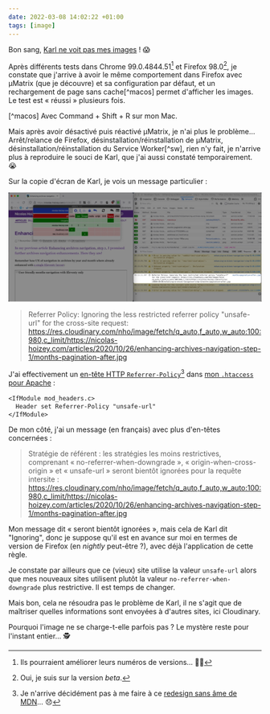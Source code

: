 ```yaml
---
date: 2022-03-08 14:02:22 +01:00
tags: [image]
---
```


Bon sang, [Karl ne voit pas mes images](https://www.la-grange.net/2022/02/24/interrogatoire) ! 😱

Après différents tests dans Chrome 99.0.4844.51[^version] et Firefox 98.0[^beta], je constate que j'arrive à avoir le même comportement dans Firefox avec µMatrix (que je découvre) et sa configuration par défaut, et un rechargement de page sans cache[^macos] permet d'afficher les images. Le test est « réussi » plusieurs fois.

[^version]: Ils pourraient améliorer leurs numéros de versions… 🤷‍♂️

[^beta]: Oui, je suis sur la version *beta*.

[^macos] Avec <keybd>Command</keybd> + <keybd>Shift</keybd> + <keybd>R</keybd> sur mon Mac.

Mais après avoir désactivé puis réactivé µMatrix, je n'ai plus le problème… Arrêt/relance de Firefox, désinstallation/réinstallation de µMatrix, désinstallation/réinstallation du Service Worker[^sw], rien n'y fait, je n'arrive plus à reproduire le souci de Karl, que j'ai aussi constaté temporairement. 😭

Sur la copie d'écran de Karl, je vois un message particulier :

![La copie d'écran de Karl avec un message particulier dans la console](erreur-chargement-image-umatrix.jpg)

> Referrer Policy: Ignoring the less restricted referrer policy "unsafe-url" for the cross-site request: https://res.cloudinary.com/nho/image/fetch/q_auto,f_auto,w_auto:100:980,c_limit/https://nicolas-hoizey.com/articles/2020/10/26/enhancing-archives-navigation-step-1/months-pagination-after.jpg

J'ai effectivement un [en-tête HTTP `Referrer-Policy`](https://developer.mozilla.org/en-US/docs/Web/HTTP/Headers/Referrer-Policy)[^mdn] dans [mon `.htaccess` pour Apache](https://github.com/nhoizey/nicolas-hoizey.com/blob/3c517cc9a5a68372a817504ad0de18528fd46af4/src/.htaccess#L420-L428) :

[^mdn]: Je n'arrive décidément pas à me faire à ce [redesign sans âme de MDN](https://hacks.mozilla.org/2022/03/a-new-year-a-new-mdn/)… 😞

```apacheconf
<IfModule mod_headers.c>
  Header set Referrer-Policy "unsafe-url"
</IfModule>
```

De mon côté, j'ai un message (en français) avec plus d'en-têtes concernées :

> Stratégie de référent : les stratégies les moins restrictives, comprenant « no-referrer-when-downgrade », « origin-when-cross-origin » et « unsafe-url » seront bientôt ignorées pour la requête intersite : https://res.cloudinary.com/nho/image/fetch/q_auto,f_auto,w_auto:100:980,c_limit/https://nicolas-hoizey.com/articles/2020/10/26/enhancing-archives-navigation-step-1/months-pagination-after.jpg

Mon message dit « seront bientôt ignorées », mais cela de Karl dit "Ignoring", donc je suppose qu'il est en avance sur moi en termes de version de Firefox (en *nightly* peut-être ?), avec déjà l'application de cette règle.

Je constate par ailleurs que ce (vieux) site utilise la valeur `unsafe-url` alors que mes nouveaux sites utilisent plutôt la valeur `no-referrer-when-downgrade` plus restrictive. Il est temps de changer.

Mais bon, cela ne résoudra pas le problème de Karl, il ne s'agit que de maîtriser quelles informations sont envoyées à d'autres sites, ici Cloudinary.

Pourquoi l'image ne se charge-t-elle parfois pas ? Le mystère reste pour l'instant entier… 🕵️
